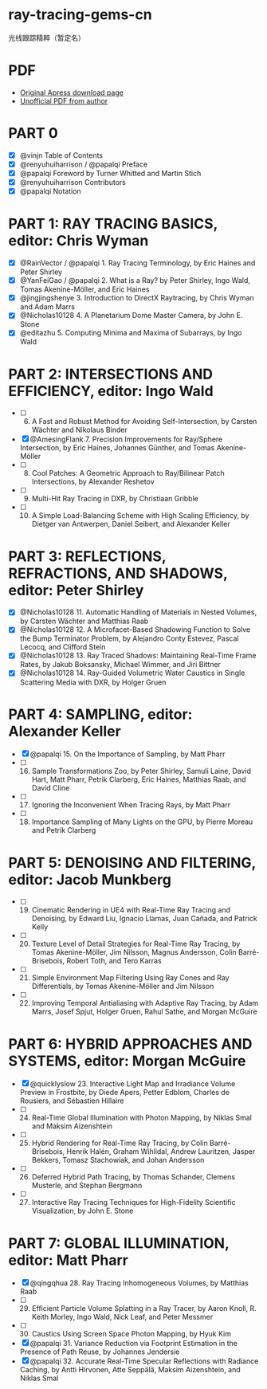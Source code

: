 # ray-tracing-gems-cn
光线跟踪精粹（暂定名）

# PDF
- [Original Apress download page](https://link.springer.com/book/10.1007/978-1-4842-4427-2)
- [Unofficial PDF from author](http://www.realtimerendering.com/raytracinggems/unofficial_RayTracingGems_v1.4.pdf)

PART 0
=
- [x] @vinjn Table of Contents
- [x] @renyuhuiharrison / @papalqi Preface
- [x] @papalqi Foreword by Turner Whitted and Martin Stich
- [x] @renyuhuiharrison Contributors
- [x] @papalqi Notation

PART 1: RAY TRACING BASICS, editor: Chris Wyman
=
- [x] @RainVector / @papalqi 1. Ray Tracing Terminology, by Eric Haines and Peter Shirley
- [x] @YanFeiGao / @papalqi 2. What is a Ray? by Peter Shirley, Ingo Wald, Tomas Akenine-Möller, and Eric Haines
- [x] @jingjingshenye 3. Introduction to DirectX Raytracing, by Chris Wyman and Adam Marrs
- [x] @Nicholas10128 4. A Planetarium Dome Master Camera, by John E. Stone
- [x] @editazhu 5. Computing Minima and Maxima of Subarrays, by Ingo Wald

PART 2: INTERSECTIONS AND EFFICIENCY, editor: Ingo Wald
=
- [ ] 6. A Fast and Robust Method for Avoiding Self-Intersection, by Carsten Wächter and Nikolaus Binder
- [x] @AmesingFlank 7. Precision Improvements for Ray/Sphere Intersection, by Eric Haines, Johannes Günther, and Tomas Akenine-Möller
- [ ] 8. Cool Patches: A Geometric Approach to Ray/Bilinear Patch Intersections, by Alexander Reshetov
- [ ] 9. Multi-Hit Ray Tracing in DXR, by Christiaan Gribble
- [ ] 10. A Simple Load-Balancing Scheme with High Scaling Efficiency, by Dietger van Antwerpen, Daniel Seibert, and Alexander Keller

PART 3: REFLECTIONS, REFRACTIONS, AND SHADOWS, editor: Peter Shirley
=
- [x] @Nicholas10128 11. Automatic Handling of Materials in Nested Volumes, by Carsten Wächter and Matthias Raab
- [x] @Nicholas10128 12. A Microfacet-Based Shadowing Function to Solve the Bump Terminator Problem, by Alejandro Conty Estevez, Pascal Lecocq, and Clifford Stein
- [x] @Nicholas10128 13. Ray Traced Shadows: Maintaining Real-Time Frame Rates, by Jakub Boksansky, Michael Wimmer, and Jiri Bittner
- [x] @Nicholas10128 14. Ray-Guided Volumetric Water Caustics in Single Scattering Media with DXR, by Holger Gruen

PART 4: SAMPLING, editor: Alexander Keller
=
- [x] @papalqi 15. On the Importance of Sampling, by Matt Pharr
- [ ] 16. Sample Transformations Zoo, by Peter Shirley, Samuli Laine, David Hart, Matt Pharr, Petrik Clarberg, Eric Haines, Matthias Raab, and David Cline
- [ ] 17. Ignoring the Inconvenient When Tracing Rays, by Matt Pharr
- [ ] 18. Importance Sampling of Many Lights on the GPU, by Pierre Moreau and Petrik Clarberg

PART 5: DENOISING AND FILTERING, editor: Jacob Munkberg
=
- [ ] 19. Cinematic Rendering in UE4 with Real-Time Ray Tracing and Denoising, by Edward Liu, Ignacio Llamas, Juan Cañada, and Patrick Kelly
- [ ] 20. Texture Level of Detail Strategies for Real-Time Ray Tracing, by Tomas Akenine-Möller, Jim Nilsson, Magnus Andersson, Colin Barré-Brisebois, Robert Toth, and Tero Karras
- [ ] 21. Simple Environment Map Filtering Using Ray Cones and Ray Differentials, by Tomas Akenine-Möller and Jim Nilsson
- [ ] 22. Improving Temporal Antialiasing with Adaptive Ray Tracing, by Adam Marrs, Josef Spjut, Holger Gruen, Rahul Sathe, and Morgan McGuire

PART 6: HYBRID APPROACHES AND SYSTEMS, editor: Morgan McGuire
=
- [x] @quicklyslow 23. Interactive Light Map and Irradiance Volume Preview in Frostbite, by Diede Apers, Petter Edblom, Charles de Rousiers, and Sébastien Hillaire
- [ ] 24. Real-Time Global Illumination with Photon Mapping, by Niklas Smal and Maksim Aizenshtein
- [ ] 25. Hybrid Rendering for Real-Time Ray Tracing, by Colin Barré-Brisebois, Henrik Halén, Graham Wihlidal, Andrew Lauritzen, Jasper Bekkers, Tomasz Stachowiak, and Johan Andersson
- [ ] 26. Deferred Hybrid Path Tracing, by Thomas Schander, Clemens Musterle, and Stephan Bergmann
- [ ] 27. Interactive Ray Tracing Techniques for High-Fidelity Scientific Visualization, by John E. Stone

PART 7: GLOBAL ILLUMINATION, editor: Matt Pharr
=
- [x] @qingqhua 28. Ray Tracing Inhomogeneous Volumes, by Matthias Raab
- [ ] 29. Efficient Particle Volume Splatting in a Ray Tracer, by Aaron Knoll, R. Keith Morley, Ingo Wald, Nick Leaf, and Peter Messmer
- [ ] 30. Caustics Using Screen Space Photon Mapping, by Hyuk Kim
- [x] @papalqi 31. Variance Reduction via Footprint Estimation in the Presence of Path Reuse, by Johannes Jendersie
- [x] @papalqi 32. Accurate Real-Time Specular Reflections with Radiance Caching, by Antti Hirvonen, Atte Seppälä, Maksim Aizenshtein, and Niklas Smal
